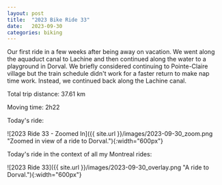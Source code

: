 ```yaml
---
layout: post
title:  "2023 Bike Ride 33"
date:   2023-09-30
categories: biking
---
```


Our first ride in a few weeks after being away on vacation. We went along the aquaduct canal to Lachine and then continued along the water to a playground in Dorval. We briefly considered continuing to Pointe-Claire village but the train schedule didn't work for a faster return to make nap time work. Instead, we continued back along the Lachine canal.

Total trip distance: 37.61 km

Moving time: 2h22

Today's ride:

![2023 Ride 33 - Zoomed In]({{ site.url }}/images/2023-09-30_zoom.png "Zoomed in view of a ride to Dorval."){:width="600px"}

Today's ride in the context of all my Montreal rides:

![2023 Ride 33]({{ site.url }}/images/2023-09-30_overlay.png "A ride to Dorval."){:width="600px"}
